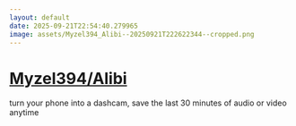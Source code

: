 ```yaml
---
layout: default
date: 2025-09-21T22:54:40.279965
image: assets/Myzel394_Alibi--20250921T222622344--cropped.png
---
```


# [Myzel394/Alibi](https://github.com/Myzel394/Alibi)

turn your phone into a dashcam, save the last 30 minutes of audio or video anytime
